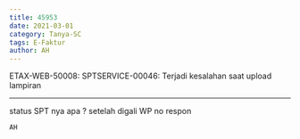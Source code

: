 ```yaml
---
title: 45953
date: 2021-03-01
category: Tanya-SC
tags: E-Faktur
author: AH
---
```


ETAX-WEB-50008: SPTSERVICE-00046: Terjadi kesalahan saat upload lampiran

---

status SPT nya apa ? setelah digali WP no respon

`AH`
